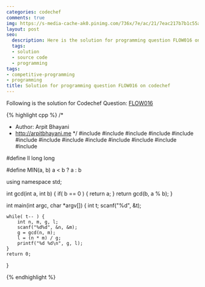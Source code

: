 ```yaml
---
categories: codechef
comments: true
img: https://s-media-cache-ak0.pinimg.com/736x/7e/ac/21/7eac217b7b1c55ab7fd56758e4e181be.jpg
layout: post
seo:
  description: Here is the solution for programming question FLOW016 on codechef
  tags:
  - solution
  - source code
  - programming
tags:
- competitive-programming
- programming
title: Solution for programming question FLOW016 on codechef
---
```


Following is the solution for Codechef Question: [FLOW016](https://www.codechef.com/problems/FLOW016)

{% highlight cpp %}
/*
 *  Author: Arpit Bhayani
 *  http://arpitbhayani.me
 */
#include <cmath>
#include <cstdio>
#include <cstdlib>
#include <climits>
#include <deque>
#include <iostream>
#include <list>
#include <limits>
#include <map>
#include <queue>
#include <set>
#include <stack>
#include <vector>

#define ll long long

#define MIN(a, b) a < b ? a : b

using namespace std;

int gcd(int a, int b) {
    if( b == 0 ) {
        return a;
    }
    return gcd(b, a % b);
}

int main(int argc, char *argv[]) {
    int t;
    scanf("%d", &t);

    while( t-- ) {
        int n, m, g, l;
        scanf("%d%d", &n, &m);
        g = gcd(n, m);
        l = (n * m) / g;
        printf("%d %d\n", g, l);
    }
    return 0;
}

{% endhighlight %}
